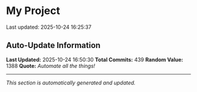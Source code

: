 # My Project


Last updated: 2025-10-24 16:25:37






























































































































































































































































































































































































































































































































































































































































































































































































































































## Auto-Update Information

**Last Updated:** 2025-10-24 16:50:30
**Total Commits:** 439
**Random Value:** 1388
**Quote:** _Automate all the things!_

---
_This section is automatically generated and updated._